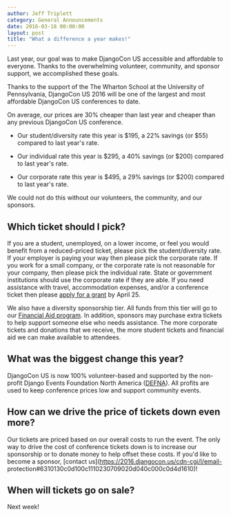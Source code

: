 ```yaml
---
author: Jeff Triplett
category: General Announcements
date: 2016-03-18 00:00:00
layout: post
title: "What a difference a year makes!"
---
```


Last year, our goal was to make DjangoCon US accessible and affordable to
everyone. Thanks to the overwhelming volunteer, community, and sponsor
support, we accomplished these goals.

Thanks to the support of the The Wharton School at the University of
Pennsylvania, DjangoCon US 2016 will be one of the largest and most affordable
DjangoCon US conferences to date.

On average, our prices are 30% cheaper than last year and cheaper than any
previous DjangoCon US conference.

  * Our student/diversity rate this year is $195, a 22% savings (or $55) compared to last year's rate.

  * Our individual rate this year is $295, a 40% savings (or $200) compared to last year's rate.

  * Our corporate rate this year is $495, a 29% savings (or $200) compared to last year's rate.

We could not do this without our volunteers, the community, and our sponsors.

## Which ticket should I pick?

If you are a student, unemployed, on a lower income, or feel you would benefit
from a reduced-priced ticket, please pick the student/diversity rate. If your
employer is paying your way then please pick the corporate rate. If you work
for a small company, or the corporate rate is not reasonable for your company,
then please pick the individual rate. State or government institutions should
use the corporate rate if they are able. If you need assistance with travel,
accommodation expenses, and/or a conference ticket then please [apply for a
grant](https://2016.djangocon.us/financialaid) by April 25.

We also have a diversity sponsorship tier. All funds from this tier will go to
our [Financial Aid program](https://2016.djangocon.us/financialaid). In
addition, sponsors may purchase extra tickets to help support someone else who
needs assistance. The more corporate tickets and donations that we receive,
the more student tickets and financial aid we can make available to attendees.

## What was the biggest change this year?

DjangoCon US is now 100% volunteer-based and supported by the non-profit
Django Events Foundation North America ([DEFNA](http://www.defna.org/)). All
profits are used to keep conference prices low and support community events.

## How can we drive the price of tickets down even more?

Our tickets are priced based on our overall costs to run the event. The only
way to drive the cost of conference tickets down is to increase our
sponsorship or to donate money to help offset these costs. If you'd like to
become a sponsor, [contact us](https://2016.djangocon.us/cdn-cgi/l/email-
protection#6310130c0d100c1110230709020d040c000c0d4d1610)!

## When will tickets go on sale?

Next week!
